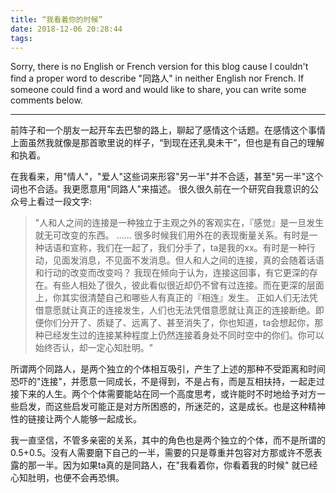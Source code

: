 ```yaml
---
title: “我看着你的时候”
date: 2018-12-06 20:28:44
tags:
---
```

Sorry, there is no English or French version for this blog cause I couldn't find a proper word to describe "同路人" in neither English nor French. If someone could find a word and would like to share, you can write some comments below.

---

前阵子和一个朋友一起开车去巴黎的路上，聊起了感情这个话题。在感情这个事情上面虽然我就像是那首歌里说的样子，“到现在还乳臭未干”，但也是有自己的理解和执着。
<!--more-->
在我看来，用"情人"，"爱人"这些词来形容"另一半"并不合适，甚至"另一半"这个词也不合适。我更愿意用"同路人"来描述。
很久很久前在一个研究自我意识的公众号上看过一段文字:  
> "人和人之间的连接是一种独立于主观之外的客观实在，『感觉』是一旦发生就无可改变的东西。
......
很多时候我们用外在的表现衡量关系。有时是一种话语和宣称，我们在一起了，我们分手了，ta是我的xx。有时是一种行动，见面发消息，不见面不发消息。但人和人之间的连接，真的会随着话语和行动的改变而改变吗？
我现在倾向于认为，连接这回事，有它更深的存在。有些人相处了很久，彼此看似很近却仍不曾有过连接。而在更深的层面上，你其实很清楚自己和哪些人有真正的『相连』发生。
正如人们无法凭借意愿就让真正的连接发生，人们也无法凭借意愿就让真正的连接断绝。即便你们分开了、质疑了、远离了、甚至消失了，你也知道，ta会想起你，那种已经发生过的连接某种程度上仍然连接着身处不同时空中的你们。你可以始终否认，却一定心知肚明。"

所谓两个同路人，是两个独立的个体相互吸引，产生了上述的那种不受距离和时间恐吓的"连接"，并愿意一同成长，不是得到，不是占有，而是互相扶持，一起走过接下来的人生。两个个体需要能站在同一个高度思考，或许能时不时地给予对方一些启发，而这些启发可能正是对方所困惑的，所迷茫的，这是成长。也是这种精神性的链接让两个人能够一起成长。

我一直坚信，不管多亲密的关系，其中的角色也是两个独立的个体，而不是所谓的0.5+0.5。没有人需要磨下自己的一半，需要的只是尊重并包容对方那或许不愿表露的那一半。因为如果ta真的是同路人，在"我看着你，你看着我的时候" 就已经心知肚明，也便不会再恐惧。
